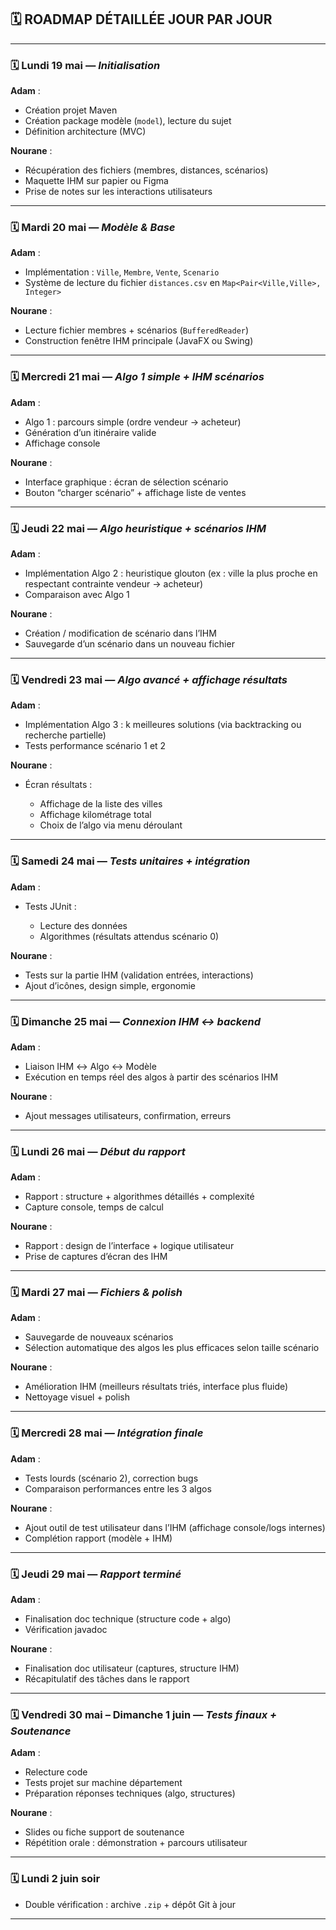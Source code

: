 

## 🗓️ ROADMAP DÉTAILLÉE JOUR PAR JOUR

---

### 🗓️ Lundi 19 mai — *Initialisation*

**Adam** :

* Création projet Maven
* Création package modèle (`model`), lecture du sujet
* Définition architecture (MVC)

**Nourane** :

* Récupération des fichiers (membres, distances, scénarios)
* Maquette IHM sur papier ou Figma
* Prise de notes sur les interactions utilisateurs

---

### 🗓️ Mardi 20 mai — *Modèle & Base*

**Adam** :

* Implémentation : `Ville`, `Membre`, `Vente`, `Scenario`
* Système de lecture du fichier `distances.csv` en `Map<Pair<Ville,Ville>, Integer>`

**Nourane** :

* Lecture fichier membres + scénarios (`BufferedReader`)
* Construction fenêtre IHM principale (JavaFX ou Swing)

---

### 🗓️ Mercredi 21 mai — *Algo 1 simple + IHM scénarios*

**Adam** :

* Algo 1 : parcours simple (ordre vendeur → acheteur)
* Génération d’un itinéraire valide
* Affichage console

**Nourane** :

* Interface graphique : écran de sélection scénario
* Bouton “charger scénario” + affichage liste de ventes

---

### 🗓️ Jeudi 22 mai — *Algo heuristique + scénarios IHM*

**Adam** :

* Implémentation Algo 2 : heuristique glouton (ex : ville la plus proche en respectant contrainte vendeur → acheteur)
* Comparaison avec Algo 1

**Nourane** :

* Création / modification de scénario dans l’IHM
* Sauvegarde d’un scénario dans un nouveau fichier

---

### 🗓️ Vendredi 23 mai — *Algo avancé + affichage résultats*

**Adam** :

* Implémentation Algo 3 : k meilleures solutions (via backtracking ou recherche partielle)
* Tests performance scénario 1 et 2

**Nourane** :

* Écran résultats :

  * Affichage de la liste des villes
  * Affichage kilométrage total
  * Choix de l’algo via menu déroulant

---

### 🗓️ Samedi 24 mai — *Tests unitaires + intégration*

**Adam** :

* Tests JUnit :

  * Lecture des données
  * Algorithmes (résultats attendus scénario 0)

**Nourane** :

* Tests sur la partie IHM (validation entrées, interactions)
* Ajout d’icônes, design simple, ergonomie

---

### 🗓️ Dimanche 25 mai — *Connexion IHM ↔ backend*

**Adam** :

* Liaison IHM ↔ Algo ↔ Modèle
* Exécution en temps réel des algos à partir des scénarios IHM

**Nourane** :

* Ajout messages utilisateurs, confirmation, erreurs

---

### 🗓️ Lundi 26 mai — *Début du rapport*

**Adam** :

* Rapport : structure + algorithmes détaillés + complexité
* Capture console, temps de calcul

**Nourane** :

* Rapport : design de l’interface + logique utilisateur
* Prise de captures d’écran des IHM

---

### 🗓️ Mardi 27 mai — *Fichiers & polish*

**Adam** :

* Sauvegarde de nouveaux scénarios
* Sélection automatique des algos les plus efficaces selon taille scénario

**Nourane** :

* Amélioration IHM (meilleurs résultats triés, interface plus fluide)
* Nettoyage visuel + polish

---

### 🗓️ Mercredi 28 mai — *Intégration finale*

**Adam** :

* Tests lourds (scénario 2), correction bugs
* Comparaison performances entre les 3 algos

**Nourane** :

* Ajout outil de test utilisateur dans l’IHM (affichage console/logs internes)
* Complétion rapport (modèle + IHM)

---

### 🗓️ Jeudi 29 mai — *Rapport terminé*

**Adam** :

* Finalisation doc technique (structure code + algo)
* Vérification javadoc

**Nourane** :

* Finalisation doc utilisateur (captures, structure IHM)
* Récapitulatif des tâches dans le rapport

---

### 🗓️ Vendredi 30 mai – Dimanche 1 juin — *Tests finaux + Soutenance*

**Adam** :

* Relecture code
* Tests projet sur machine département
* Préparation réponses techniques (algo, structures)

**Nourane** :

* Slides ou fiche support de soutenance
* Répétition orale : démonstration + parcours utilisateur

---

### 🗓️ Lundi 2 juin soir

* Double vérification : archive `.zip` + dépôt Git à jour

---